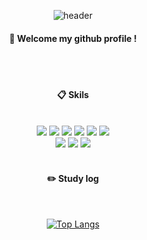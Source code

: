<div align="center"> 

![header](https://capsule-render.vercel.app/api?type=cylinder&color=000000&height=150&section=header&text=iamdoky🌱&fontColor=ffffff&fontSize=70&animation=fadeIn&fontAlignY=55&desc=%20&descAlignY=62&descAlign=62)
  
####  :wave: Welcome my github profile !

  
 <br/>
 <br/>
  
####  :clipboard: Skils
  
 <br/>
  
<img src="https://img.shields.io/badge/JAVA-007396?style=for-the-badge&logo=Java&logoColor=white">
<img src="https://img.shields.io/badge/Spring-6DB33F?style=for-the-badge&logo=Spring&logoColor=white">
<img src="https://img.shields.io/badge/SpringBoot-F7DF1E?style=for-the-badge&logo=SpringBoot&logoColor=white">
<img src="https://img.shields.io/badge/Oracle-F80000?style=for-the-badge&logo=Oracle&logoColor=white"> 
<img src="https://img.shields.io/badge/MySQL-4479A1?style=for-the-badge&logo=MySQL&logoColor=white">
<img src="https://img.shields.io/badge/PostgreSQL-1572B6?style=for-the-badge&logo=PostgreSQL&logoColor=white"> <br>
<img src="https://img.shields.io/badge/Eclipse-2C2255?style=for-the-badge&logo=Eclipse%20IDE&logoColor=white">
<img src="https://img.shields.io/badge/IntelliJ IDEA-007ACC?style=for-the-badge&logo=IntelliJIDEA&logoColor=white">
<img src="https://img.shields.io/badge/github-181717?style=for-the-badge&logo=github&logoColor=white">
 
   <br/>
   <br/>
 
#### :pencil2: Study log
 
  <br/>
  
[![Top Langs](https://github-readme-stats.vercel.app/api/top-langs/?username=iamdoky&layout=compact)](https://github.com/anuraghazra/github-readme-stats)
  
</div>

<!--
**iamdoky/iamdoky** is a ✨ _special_ ✨ repository because its `README.md` (this file) appears on your GitHub profile.

Here are some ideas to get you started:

- 🔭 I’m currently working on ...
- 🌱 I’m currently learning ...
- 👯 I’m looking to collaborate on ...
- 🤔 I’m looking for help with ...
- 💬 Ask me about ...
- 📫 How to reach me: ...
- 😄 Pronouns: ...
- ⚡ Fun fact: ...
-->
